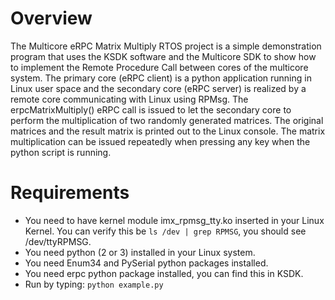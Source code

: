 Overview
========
The Multicore eRPC Matrix Multiply RTOS project is a simple demonstration program that uses the KSDK
software and the Multicore SDK to show how to implement the Remote Procedure Call between cores of
the multicore system. The primary core (eRPC client) is a python application running in Linux user
space and the secondary core (eRPC server) is realized by a remote core communicating with Linux 
using RPMsg. The erpcMatrixMultiply() eRPC call is issued to let the secondary core to perform
the multiplication of two randomly generated matrices. The original matrices and the result matrix
is printed out to the Linux console. The matrix multiplication can be issued repeatedly when 
pressing any key when the python script is running.

Requirements
============
- You need to have kernel module imx_rpmsg_tty.ko inserted in your Linux Kernel. You can verify this
  be `ls /dev | grep RPMSG`, you should see /dev/ttyRPMSG.
- You need python (2 or 3) installed in your Linux system.
- You need Enum34 and PySerial python packages installed.
- You need erpc python package installed, you can find this in KSDK.
- Run by typing: `python example.py` 
